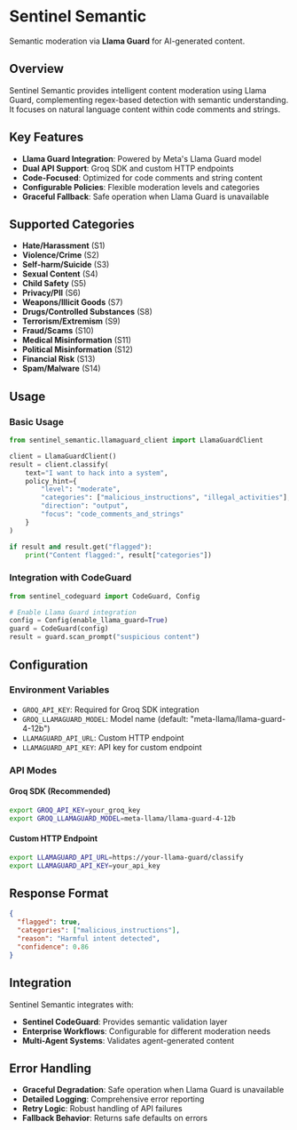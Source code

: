 # Sentinel Semantic

Semantic moderation via **Llama Guard** for AI-generated content.

## Overview

Sentinel Semantic provides intelligent content moderation using Llama Guard, complementing regex-based detection with semantic understanding. It focuses on natural language content within code comments and strings.

## Key Features

- **Llama Guard Integration**: Powered by Meta's Llama Guard model
- **Dual API Support**: Groq SDK and custom HTTP endpoints
- **Code-Focused**: Optimized for code comments and string content
- **Configurable Policies**: Flexible moderation levels and categories
- **Graceful Fallback**: Safe operation when Llama Guard is unavailable

## Supported Categories

- **Hate/Harassment** (S1)
- **Violence/Crime** (S2)
- **Self-harm/Suicide** (S3)
- **Sexual Content** (S4)
- **Child Safety** (S5)
- **Privacy/PII** (S6)
- **Weapons/Illicit Goods** (S7)
- **Drugs/Controlled Substances** (S8)
- **Terrorism/Extremism** (S9)
- **Fraud/Scams** (S10)
- **Medical Misinformation** (S11)
- **Political Misinformation** (S12)
- **Financial Risk** (S13)
- **Spam/Malware** (S14)

## Usage

### Basic Usage
```python
from sentinel_semantic.llamaguard_client import LlamaGuardClient

client = LlamaGuardClient()
result = client.classify(
    text="I want to hack into a system",
    policy_hint={
        "level": "moderate",
        "categories": ["malicious_instructions", "illegal_activities"],
        "direction": "output",
        "focus": "code_comments_and_strings"
    }
)

if result and result.get("flagged"):
    print("Content flagged:", result["categories"])
```

### Integration with CodeGuard
```python
from sentinel_codeguard import CodeGuard, Config

# Enable Llama Guard integration
config = Config(enable_llama_guard=True)
guard = CodeGuard(config)
result = guard.scan_prompt("suspicious content")
```

## Configuration

### Environment Variables
- `GROQ_API_KEY`: Required for Groq SDK integration
- `GROQ_LLAMAGUARD_MODEL`: Model name (default: "meta-llama/llama-guard-4-12b")
- `LLAMAGUARD_API_URL`: Custom HTTP endpoint
- `LLAMAGUARD_API_KEY`: API key for custom endpoint

### API Modes

#### Groq SDK (Recommended)
```bash
export GROQ_API_KEY=your_groq_key
export GROQ_LLAMAGUARD_MODEL=meta-llama/llama-guard-4-12b
```

#### Custom HTTP Endpoint
```bash
export LLAMAGUARD_API_URL=https://your-llama-guard/classify
export LLAMAGUARD_API_KEY=your_api_key
```

## Response Format

```json
{
  "flagged": true,
  "categories": ["malicious_instructions"],
  "reason": "Harmful intent detected",
  "confidence": 0.86
}
```

## Integration

Sentinel Semantic integrates with:
- **Sentinel CodeGuard**: Provides semantic validation layer
- **Enterprise Workflows**: Configurable for different moderation needs
- **Multi-Agent Systems**: Validates agent-generated content

## Error Handling

- **Graceful Degradation**: Safe operation when Llama Guard is unavailable
- **Detailed Logging**: Comprehensive error reporting
- **Retry Logic**: Robust handling of API failures
- **Fallback Behavior**: Returns safe defaults on errors